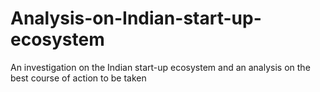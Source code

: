 # Analysis-on-Indian-start-up-ecosystem
An investigation on the Indian start-up ecosystem and an analysis on the best course of action to be taken
